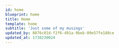 ```yaml
---
id: home
blueprint: home
title: Home
template: home
subtitle: 'Just some of my musings'
updated_by: 8876c01d-f2f6-491a-9beb-09e57fe188ce
updated_at: 1730230024
---
```

